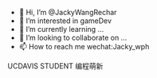 - 👋 Hi, I’m @JackyWangRechar
- 👀 I’m interested in gameDev
- 🌱 I’m currently learning ...
- 💞️ I’m looking to collaborate on ...
- 📫 How to reach me wechat:Jacky_wph

<!---
JackyWangRechar/JackyWangRechar is a ✨ special ✨ repository because its `README.md` (this file) appears on your GitHub profile.
You can click the Preview link to take a look at your changes.
-->

UCDAVIS STUDENT 
编程萌新

